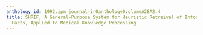 ```yaml
---
anthology_id: 1992.ipm_journal-ir0anthology0volumeA28A2.4
title: SHRIF, A General-Purpose System for Heuristic Retreival of Information and
  Facts, Applied to Medical Knowledge Processing
---
```

